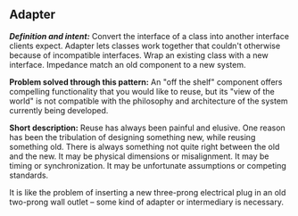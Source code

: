 **Adapter**
-------

***Definition and intent:*** Convert the interface of a class into another interface clients expect. Adapter lets classes work together that couldn't otherwise because of incompatible interfaces. Wrap an existing class with a new interface. Impedance match an old component to a new system.

**Problem solved through this pattern:** An "off the shelf" component offers compelling functionality that you would like to reuse, but its "view of the world" is not compatible with the philosophy and architecture of the system currently being developed.

**Short description:** Reuse has always been painful and elusive. One reason has been the tribulation of designing something new, while reusing something old. There is always something not quite right between the old and the new. It may be physical dimensions or misalignment. It may be timing or synchronization. It may be unfortunate assumptions or competing standards.

It is like the problem of inserting a new three-prong electrical plug in an old two-prong wall outlet – some kind of adapter or intermediary is necessary.